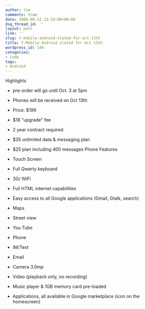 ```yaml
---
author: tim
comments: true
date: 2008-08-22 13:19:00+00:00
dsq_thread_id: ''
layout: post
link: ''
slug: t-mobile-android-slated-for-oct-13th
title: T-Mobile Android slated for Oct 13th
wordpress_id: 149
categories:
- Code
tags:
- Android
---
```


Highlights

  * pre-order will go until Oct. 3 at 5pm
  * Phones will be received on Oct 13th
  * Price: $199
  * $18 "upgrade" fee
  * 2 year contract required
  * $35 unlimited data &amp; messaging plan
  * $25 plan including 400 messages
Phone Features

  * Touch Screen
  * Full Qwerty keyboard
  * 3G/ WiFi
  * Full HTML internet capabilities
  * Easy access to all Google applications (Gmail, Gtalk, search)
  * Maps
  * Street view
  * You Tube
  * Phone
  * IM/Text
  * Email
  * Camera 3.0mp
  * Video (playback only, no recording)
  * Music player &amp; 1GB memory card pre-loaded
  * Applications, all available in Google marketplace (icon on the homescreen)
